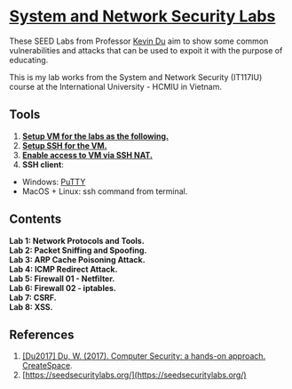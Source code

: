 # [System and Network Security Labs](https://seedsecuritylabs.org/) 
These SEED Labs from Professor [Kevin Du](https://github.com/kevin-w-du) aim to show some common vulnerabilities and attacks that can be used to expoit it with the purpose of educating.

This is my lab works from the System and Network Security (IT117IU) course at the International University - HCMIU in Vietnam.  

## Tools 

1. **[Setup VM for the labs as the following.](https://github.com/seed-labs/seed-labs/blob/master/manuals/vm/seedvm-manual.md)**
2. **[Setup SSH for the VM.](https://www.cyberciti.biz/faq/ubuntu-linux-install-openssh-server/)**
3. **[Enable access to VM via SSH NAT.](https://bobcares.com/blog/virtualbox-ssh-nat/)**
4. **SSH client**:
- Windows: [PuTTY](https://www.putty.org/)
- MacOS + Linux: ssh command from terminal.

## Contents

**Lab 1: Network Protocols and Tools.**\
**Lab 2: Packet Sniffing and Spoofing.**\
**Lab 3: ARP Cache Poisoning Attack.**\
**Lab 4: ICMP Redirect Attack.**\
**Lab 5: Firewall 01 - Netfilter.**\
**Lab 6: Firewall 02 - iptables.**\
**Lab 7: CSRF.**\
**Lab 8: XSS.**

## References

1. [[Du2017] Du, W. (2017). Computer Security: a hands-on approach. CreateSpace](https://www.amazon.com/Computer-Security-Hands-Approach-Wenliang/dp/154836794X).
2. [https://seedsecuritylabs.org/](https://seedsecuritylabs.org/)



